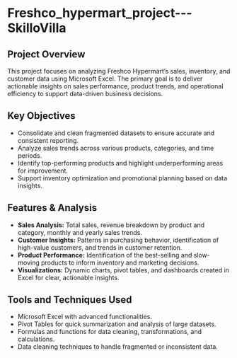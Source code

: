 # Freshco_hypermart_project---SkilloVilla
## Project Overview
This project focuses on analyzing Freshco Hypermart’s sales, inventory, and customer data using Microsoft Excel. The primary goal is to deliver actionable insights on sales performance, product trends, and operational efficiency to support data-driven business decisions.

## Key Objectives
- Consolidate and clean fragmented datasets to ensure accurate and consistent reporting.
- Analyze sales trends across various products, categories, and time periods.
- Identify top-performing products and highlight underperforming areas for improvement.
- Support inventory optimization and promotional planning based on data insights.

## Features & Analysis
- **Sales Analysis:** Total sales, revenue breakdown by product and category, monthly and yearly sales trends.
- **Customer Insights:** Patterns in purchasing behavior, identification of high-value customers, and trends in customer retention.
- **Product Performance:** Identification of the best-selling and slow-moving products to inform inventory and marketing decisions.
- **Visualizations:** Dynamic charts, pivot tables, and dashboards created in Excel for clear, actionable insights.

## Tools and Techniques Used
- Microsoft Excel with advanced functionalities.
- Pivot Tables for quick summarization and analysis of large datasets.
- Formulas and functions for data cleaning, transformations, and calculations.
- Data cleaning techniques to handle fragmented or inconsistent data.
